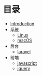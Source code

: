 # 目录

* [Introduction](README.md)
* 系统
    * [Linux](os/linux/linux.md)
    * [macOS](os/macos/macos.md)
* 后台
    * [laravel](back-end/laravel/laravel.md)
* 前端
    * [javascript](front-end/javascript/javascript.md)
    * [jquery](front-end/jquery/jquery.md)

